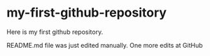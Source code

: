 # my-first-github-repository
Here is my first github repository.

README.md file was just edited manually. One more edits at GitHub
